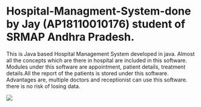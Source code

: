 # Hospital-Managment-System-done by Jay (AP18110010176) student of SRMAP Andhra Pradesh.


This is Java based Hospital Management System developed in java. Almost all the concepts which are there in hospital are included in this software. Modules under this software are appointment, patient details, treatment details.All the report of the patients is stored under this software. Advantages are, multiple doctors and receptionist can use this software. there is no risk of losing data.

![](https://raw.githubusercontent.com/NamgiriJayVinay/Hospital-Managment-System-JayAditya-/master/hostpital-management-system-300x241.jpg
)
